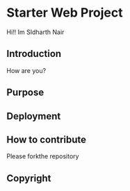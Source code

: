 # Starter Web Project
Hi!! Im SIdharth Nair
## Introduction
How are you?
## Purpose

## Deployment

## How to contribute
Please forkthe repository

## Copyright
